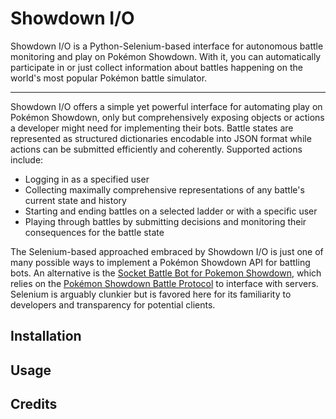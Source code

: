 # Showdown I/O
Showdown I/O is a Python-Selenium-based interface for autonomous battle monitoring and play on Pokémon Showdown. With it, you can automatically participate in or just collect information about battles happening on the world's most popular Pokémon battle simulator. 

---

Showdown I/O offers a simple yet powerful interface for automating play on Pokémon Showdown, only but comprehensively exposing objects or actions a developer might need for implementing their bots. Battle states are represented as structured dictionaries encodable into JSON format while actions can be submitted efficiently and coherently. Supported actions include:
- Logging in as a specified user
- Collecting maximally comprehensive representations of any battle's current state and history
- Starting and ending battles on a selected ladder or with a specific user
- Playing through battles by submitting decisions and monitoring their consequences for the battle state

The Selenium-based approached embraced by Showdown I/O is just one of many possible ways to implement a Pokémon Showdown API for battling bots. An alternative is the [Socket Battle Bot for Pokemon Showdown](https://github.com/Synedh/showdown-battle-bot), which relies on the [Pokémon Showdown Battle Protocol](https://github.com/Zarel/Pokemon-Showdown/blob/master/PROTOCOL.md) to interface with servers. Selenium is arguably clunkier but is favored here for its familiarity to developers and transparency for potential clients. 

## Installation

## Usage

## Credits
